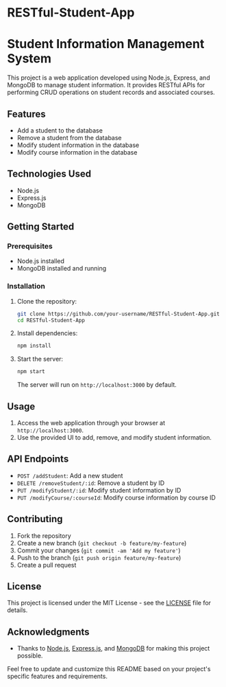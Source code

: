# RESTful-Student-App

# Student Information Management System

This project is a web application developed using Node.js, Express, and MongoDB to manage student information. It provides RESTful APIs for performing CRUD operations on student records and associated courses.

## Features

- Add a student to the database
- Remove a student from the database
- Modify student information in the database
- Modify course information in the database

## Technologies Used

- Node.js
- Express.js
- MongoDB

## Getting Started

### Prerequisites

- Node.js installed
- MongoDB installed and running

### Installation

1. Clone the repository:

   ```bash
   git clone https://github.com/your-username/RESTful-Student-App.git
   cd RESTful-Student-App
   ```

2. Install dependencies:

   ```bash
   npm install
   ```

3. Start the server:

   ```bash
   npm start
   ```

   The server will run on `http://localhost:3000` by default.

## Usage

1. Access the web application through your browser at `http://localhost:3000`.
2. Use the provided UI to add, remove, and modify student information.

## API Endpoints

- `POST /addStudent`: Add a new student
- `DELETE /removeStudent/:id`: Remove a student by ID
- `PUT /modifyStudent/:id`: Modify student information by ID
- `PUT /modifyCourse/:courseId`: Modify course information by course ID

## Contributing

1. Fork the repository
2. Create a new branch (`git checkout -b feature/my-feature`)
3. Commit your changes (`git commit -am 'Add my feature'`)
4. Push to the branch (`git push origin feature/my-feature`)
5. Create a pull request

## License

This project is licensed under the MIT License - see the [LICENSE](LICENSE) file for details.

## Acknowledgments

- Thanks to [Node.js](https://nodejs.org/), [Express.js](https://expressjs.com/), and [MongoDB](https://www.mongodb.com/) for making this project possible.

Feel free to update and customize this README based on your project's specific features and requirements.
